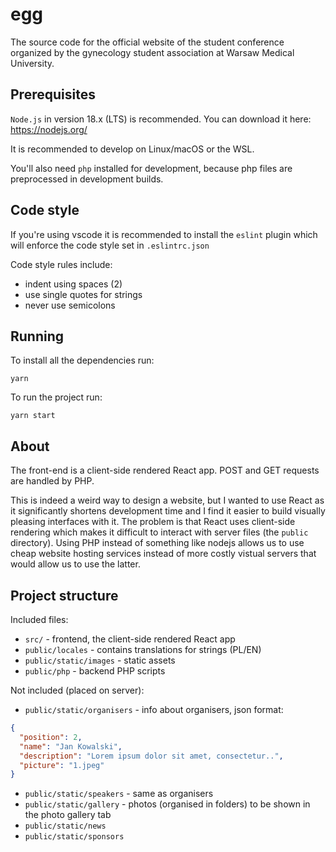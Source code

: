 # egg

The source code for the official website of the student conference organized by
the gynecology student association at Warsaw Medical University.

## Prerequisites

`Node.js` in version 18.x (LTS) is recommended. You can download it here:
https://nodejs.org/

It is recommended to develop on Linux/macOS or the WSL.

You'll also need `php` installed for development, because php files are
preprocessed in development builds.

## Code style

If you're using vscode it is recommended to install the `eslint` plugin which
will enforce the code style set in `.eslintrc.json`

Code style rules include:
 - indent using spaces (2)
 - use single quotes for strings
 - never use semicolons

## Running

To install all the dependencies run:

`yarn`

To run the project run:

`yarn start`

## About

The front-end is a client-side rendered React app. POST and GET requests are
handled by PHP.

This is indeed a weird way to design a website, but I wanted to use React as it
significantly shortens development time and I find it easier to build visually
pleasing interfaces with it. The problem is that React uses client-side
rendering which makes it difficult to interact with server files (the `public`
directory). Using PHP instead of something like nodejs allows us to use cheap
website hosting services instead of more costly vistual servers that would allow
us to use the latter.

## Project structure

Included files:
 - `src/` - frontend, the client-side rendered React app
 - `public/locales` - contains translations for strings (PL/EN)
 - `public/static/images` - static assets
 - `public/php` - backend PHP scripts

Not included (placed on server):
 - `public/static/organisers` - info about organisers, json format:
```json
{
  "position": 2,
  "name": "Jan Kowalski",
  "description": "Lorem ipsum dolor sit amet, consectetur..",
  "picture": "1.jpeg"
}
```
 - `public/static/speakers` - same as organisers
 - `public/static/gallery` - photos (organised in folders) to be shown in
    the photo gallery tab
 - `public/static/news`
 - `public/static/sponsors`
